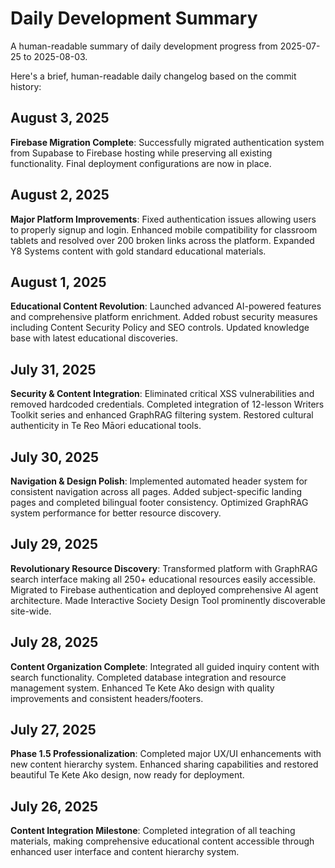 # Daily Development Summary

A human-readable summary of daily development progress from 2025-07-25 to 2025-08-03.

Here's a brief, human-readable daily changelog based on the commit history:

## August 3, 2025
**Firebase Migration Complete**: Successfully migrated authentication system from Supabase to Firebase hosting while preserving all existing functionality. Final deployment configurations are now in place.

## August 2, 2025
**Major Platform Improvements**: Fixed authentication issues allowing users to properly signup and login. Enhanced mobile compatibility for classroom tablets and resolved over 200 broken links across the platform. Expanded Y8 Systems content with gold standard educational materials.

## August 1, 2025
**Educational Content Revolution**: Launched advanced AI-powered features and comprehensive platform enrichment. Added robust security measures including Content Security Policy and SEO controls. Updated knowledge base with latest educational discoveries.

## July 31, 2025
**Security & Content Integration**: Eliminated critical XSS vulnerabilities and removed hardcoded credentials. Completed integration of 12-lesson Writers Toolkit series and enhanced GraphRAG filtering system. Restored cultural authenticity in Te Reo Māori educational tools.

## July 30, 2025
**Navigation & Design Polish**: Implemented automated header system for consistent navigation across all pages. Added subject-specific landing pages and completed bilingual footer consistency. Optimized GraphRAG system performance for better resource discovery.

## July 29, 2025
**Revolutionary Resource Discovery**: Transformed platform with GraphRAG search interface making all 250+ educational resources easily accessible. Migrated to Firebase authentication and deployed comprehensive AI agent architecture. Made Interactive Society Design Tool prominently discoverable site-wide.

## July 28, 2025
**Content Organization Complete**: Integrated all guided inquiry content with search functionality. Completed database integration and resource management system. Enhanced Te Kete Ako design with quality improvements and consistent headers/footers.

## July 27, 2025
**Phase 1.5 Professionalization**: Completed major UX/UI enhancements with new content hierarchy system. Enhanced sharing capabilities and restored beautiful Te Kete Ako design, now ready for deployment.

## July 26, 2025
**Content Integration Milestone**: Completed integration of all teaching materials, making comprehensive educational content accessible through enhanced user interface and content hierarchy system.
